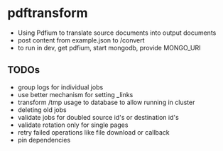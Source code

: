 # pdftransform

- Using Pdfium to translate source documents into output documents
- post content from example.json to /convert
- to run in dev, get pdfium, start mongodb, provide MONGO_URI

## TODOs

- group logs for individual jobs
- use better mechanism for setting _links
- transform /tmp usage to database to allow running in cluster
- deleting old jobs
- validate jobs for doubled source id's or destination id's
- validate rotation only for single pages
- retry failed operations like file download or callback
- pin dependencies
